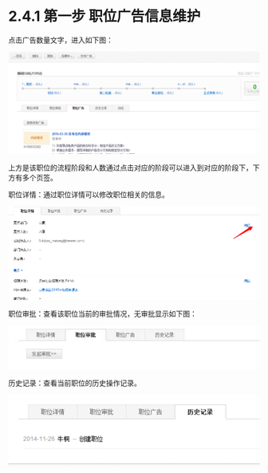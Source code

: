 # 2.4.1 第一步 职位广告信息维护

点击广告数量文字，进入如下图：

![](QQ截图20160330120010.png)

上方是该职位的流程阶段和人数通过点击对应的阶段可以进入到对应的阶段下，下方有多个页签。

职位详情：通过职位详情可以修改职位相关的信息。

![](image045.png)

职位审批：查看该职位当前的审批情况，无审批显示如下图：

![](image048.jpg)

历史记录：查看当前职位的历史操作记录。

![](image049.png)
